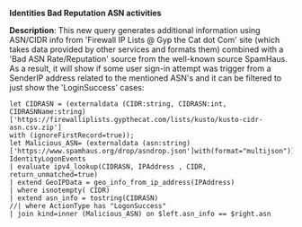 **Identities Bad Reputation ASN activities**

**Description**: This new query generates additional information using ASN/CIDR info from 'Firewall IP Lists @ Gyp the Cat dot Com' site (which takes data provided by other services and formats them) combined with a 'Bad ASN Rate/Reputation' source from the well-known source SpamHaus. As a result, it will show if some user sign-in attempt was trigger from a SenderIP address related to the mentioned ASN's and it can be filtered to just show the 'LoginSuccess' cases:

```
let CIDRASN = (externaldata (CIDR:string, CIDRASN:int, CIDRASNName:string)
['https://firewalliplists.gypthecat.com/lists/kusto/kusto-cidr-asn.csv.zip']
with (ignoreFirstRecord=true));
let Malicious_ASN= (externaldata (asn:string)['https://www.spamhaus.org/drop/asndrop.json']with(format="multijson"));
IdentityLogonEvents
| evaluate ipv4_lookup(CIDRASN, IPAddress , CIDR, return_unmatched=true)
| extend GeoIPData = geo_info_from_ip_address(IPAddress)
| where isnotempty( CIDR)
| extend asn_info = tostring(CIDRASN)
//| where ActionType has "LogonSuccess"
| join kind=inner (Malicious_ASN) on $left.asn_info == $right.asn
```
